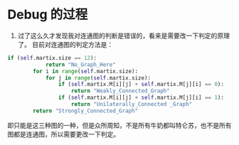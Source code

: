 
# Debug 的过程
1. 过了这么久才发现我对连通图的判断是错误的，看来是需要改一下判定的原理了。
目前对连通图的判定方法是：
```python 
if (self.martix.size == 12):
            return "No_Graph_Here"
        for i in range(self.martix.size):
            for j in range(self.martix.size):
                if (self.martix.M[i][j] + self.martix.M[j][i] == 0):
                    return "Weakly_Connected_Graph"
                if (self.martix.M[i][j] + self.martix.M[j][i] == 1):
                    return "Unilaterally_Connected _Graph"
        return "Strongly_Connected_Graph"
```
即只能是这三种图的一种，但是众所周知，不是所有牛奶都叫特仑苏，也不是所有图都是连通图，所以需要更改一下判定。

